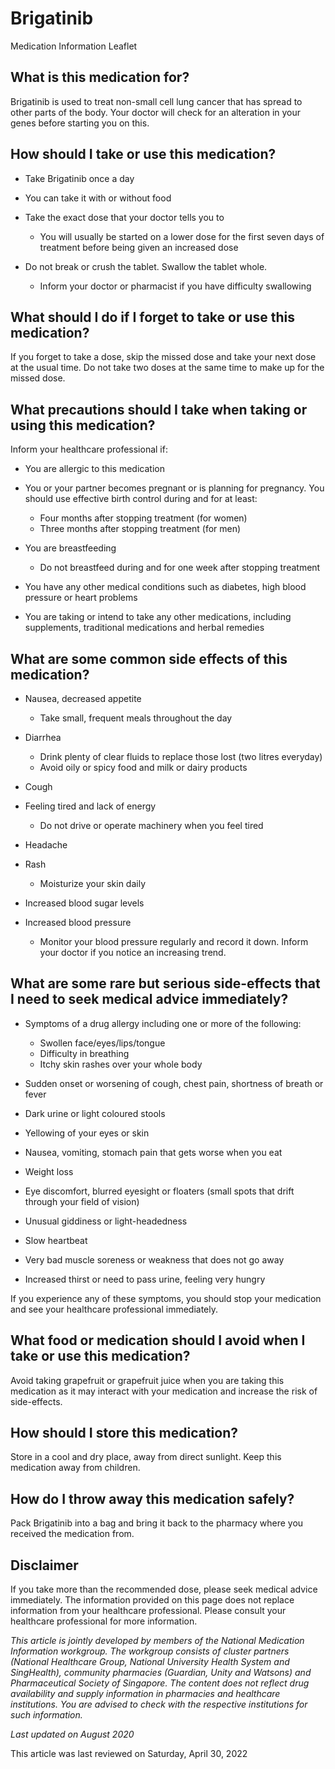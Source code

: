 # Brigatinib

Medication Information Leaflet

What is this medication for?
----------------------------

Brigatinib is used to treat non-small cell lung cancer that has spread to other parts of the body. Your doctor will check for an alteration in your genes before starting you on this.

How should I take or use this medication?
-----------------------------------------

* Take Brigatinib once a day
* You can take it with or without food
* Take the exact dose that your doctor tells you to

  + You will usually be started on a lower dose for the first seven days of treatment before being given an increased dose
* Do not break or crush the tablet. Swallow the tablet whole.

  + Inform your doctor or pharmacist if you have difficulty swallowing

What should I do if I forget to take or use this medication?
------------------------------------------------------------

If you forget to take a dose, skip the missed dose and take your next dose at the usual time. Do not take two doses at the same time to make up for the missed dose.

What precautions should I take when taking or using this medication?
--------------------------------------------------------------------

Inform your healthcare professional if:

* You are allergic to this medication
* You or your partner becomes pregnant or is planning for pregnancy. You should use effective birth control during and for at least:

  + Four months after stopping treatment (for women)
  + Three months after stopping treatment (for men)
* You are breastfeeding

  + Do not breastfeed during and for one week after stopping treatment
* You have any other medical conditions such as diabetes, high blood pressure or heart problems
* You are taking or intend to take any other medications, including supplements, traditional medications and herbal remedies

What are some common side effects of this medication?
-----------------------------------------------------

* Nausea, decreased appetite

  + Take small, frequent meals throughout the day
* Diarrhea

  + Drink plenty of clear fluids to replace those lost (two litres everyday)
  + Avoid oily or spicy food and milk or dairy products
* Cough
* Feeling tired and lack of energy

  + Do not drive or operate machinery when you feel tired
* Headache
* Rash

  + Moisturize your skin daily
* Increased blood sugar levels
* Increased blood pressure

  + Monitor your blood pressure regularly and record it down. Inform your doctor if you notice an increasing trend.

What are some rare but serious side-effects that I need to seek medical advice immediately?
-------------------------------------------------------------------------------------------

* Symptoms of a drug allergy including one or more of the following:

  + Swollen face/eyes/lips/tongue
  + Difficulty in breathing
  + Itchy skin rashes over your whole body
* Sudden onset or worsening of cough, chest pain, shortness of breath or fever
* Dark urine or light coloured stools
* Yellowing of your eyes or skin
* Nausea, vomiting, stomach pain that gets worse when you eat
* Weight loss
* Eye discomfort, blurred eyesight or floaters (small spots that drift through your field of vision)
* Unusual giddiness or light-headedness
* Slow heartbeat
* Very bad muscle soreness or weakness that does not go away
* Increased thirst or need to pass urine, feeling very hungry

If you experience any of these symptoms, you should stop your medication and see your healthcare professional immediately.

What food or medication should I avoid when I take or use this medication?
--------------------------------------------------------------------------

Avoid taking grapefruit or grapefruit juice when you are taking this medication as it may interact with your medication and increase the risk of side-effects.

How should I store this medication?
-----------------------------------

Store in a cool and dry place, away from direct sunlight. Keep this medication away from children.

How do I throw away this medication safely?
-------------------------------------------

Pack Brigatinib into a bag and bring it back to the pharmacy where you received the medication from.

Disclaimer
----------

If you take more than the recommended dose, please seek medical advice immediately. The information provided on this page does not replace information from your healthcare professional. Please consult your healthcare professional for more information.

*This article is jointly developed by members of the National Medication Information workgroup. The workgroup consists of cluster partners (National Healthcare Group, National University Health System and SingHealth), community pharmacies (Guardian, Unity and Watsons) and Pharmaceutical Society of Singapore. The content does not reflect drug availability and supply information in pharmacies and healthcare institutions. You are advised to check with the respective institutions for such information.*

*Last updated on August 2020*

This article was last reviewed on
Saturday, April 30, 2022